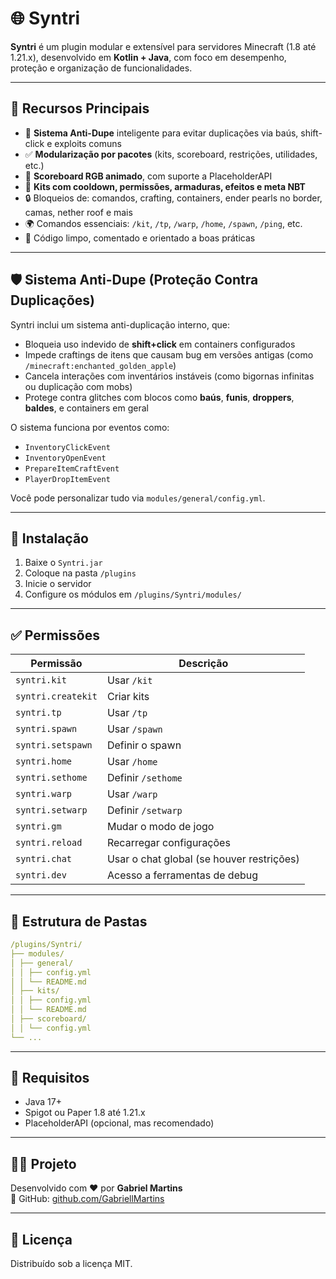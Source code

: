 # 🌐 Syntri

**Syntri** é um plugin modular e extensível para servidores Minecraft (1.8 até 1.21.x), desenvolvido em **Kotlin + Java**, com foco em desempenho, proteção e organização de funcionalidades.

---

## 🚀 Recursos Principais

- 🎯 **Sistema Anti-Dupe** inteligente para evitar duplicações via baús, shift-click e exploits comuns
- ✅ **Modularização por pacotes** (kits, scoreboard, restrições, utilidades, etc.)
- 💬 **Scoreboard RGB animado**, com suporte a PlaceholderAPI
- 🎒 **Kits com cooldown, permissões, armaduras, efeitos e meta NBT**
- 🔒 Bloqueios de: comandos, crafting, containers, ender pearls no border, camas, nether roof e mais
- 🌍 Comandos essenciais: `/kit`, `/tp`, `/warp`, `/home`, `/spawn`, `/ping`, etc.
- 📜 Código limpo, comentado e orientado a boas práticas

---

## 🛡️ Sistema Anti-Dupe (Proteção Contra Duplicações)

Syntri inclui um sistema anti-duplicação interno, que:

- Bloqueia uso indevido de **shift+click** em containers configurados
- Impede craftings de itens que causam bug em versões antigas (como `/minecraft:enchanted_golden_apple`)
- Cancela interações com inventários instáveis (como bigornas infinitas ou duplicação com mobs)
- Protege contra glitches com blocos como **baús**, **funis**, **droppers**, **baldes**, e containers em geral

O sistema funciona por eventos como:

- `InventoryClickEvent`
- `InventoryOpenEvent`
- `PrepareItemCraftEvent`
- `PlayerDropItemEvent`

Você pode personalizar tudo via `modules/general/config.yml`.

---

## 🔧 Instalação

1. Baixe o `Syntri.jar`
2. Coloque na pasta `/plugins`
3. Inicie o servidor
4. Configure os módulos em `/plugins/Syntri/modules/`

---

## ✅ Permissões

| Permissão            | Descrição                                                        |
|----------------------|------------------------------------------------------------------|
| `syntri.kit`         | Usar `/kit`                                                      |
| `syntri.createkit`   | Criar kits                                                       |
| `syntri.tp`          | Usar `/tp`                                                       |
| `syntri.spawn`       | Usar `/spawn`                                                    |
| `syntri.setspawn`    | Definir o spawn                                                  |
| `syntri.home`        | Usar `/home`                                                     |
| `syntri.sethome`     | Definir `/sethome`                                               |
| `syntri.warp`        | Usar `/warp`                                                     |
| `syntri.setwarp`     | Definir `/setwarp`                                               |
| `syntri.gm`          | Mudar o modo de jogo                                             |
| `syntri.reload`      | Recarregar configurações                                         |
| `syntri.chat`        | Usar o chat global (se houver restrições)                        |
| `syntri.dev`         | Acesso a ferramentas de debug                                    |

---

## 📂 Estrutura de Pastas

````yaml
/plugins/Syntri/
├── modules/
│ ├── general/
│ │ ├── config.yml
│ │ └── README.md
│ ├── kits/
│ │ ├── config.yml
│ │ └── README.md
│ ├── scoreboard/
│ │ └── config.yml
└── ...
````


---

## 🔗 Requisitos

- Java 17+
- Spigot ou Paper 1.8 até 1.21.x
- PlaceholderAPI (opcional, mas recomendado)

---

## 👨‍💻 Projeto

Desenvolvido com ❤️ por **Gabriel Martins**  
🔗 GitHub: [github.com/GabriellMartins](https://github.com/GabriellMartins)

---

## 📄 Licença

Distribuído sob a licença MIT.
